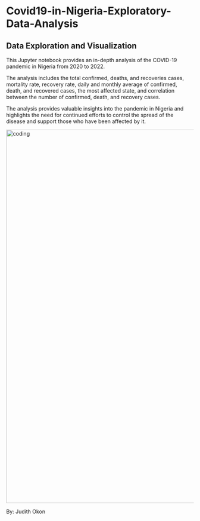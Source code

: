 # Covid19-in-Nigeria-Exploratory-Data-Analysis

## Data Exploration and Visualization

This Jupyter notebook provides an in-depth analysis of the COVID-19 pandemic in Nigeria from 2020 to 2022. 

The analysis includes the total confirmed, deaths, and recoveries cases, mortality rate, recovery rate, daily and monthly average of confirmed, death, and recovered cases, the most affected state, and correlation between the number of confirmed, death, and recovery cases.

The analysis provides valuable insights into the pandemic in Nigeria and highlights the need for continued efforts to control the spread of the disease and support those who have been affected by it.

<img align="center" alt="coding" width="1000" src="https://apps.bbmpgov.in/Covid19/en/images/banner.png">

By: Judith Okon

